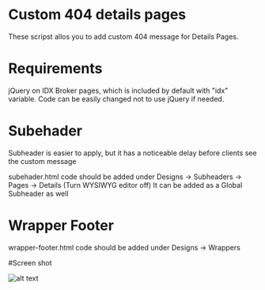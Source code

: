 # Custom 404 details pages

These scripst allos you to add custom 404 message for Details Pages.

# Requirements

jQuery on IDX Broker pages, which is included by default with "idx" variable. Code can be easily changed not to use jQuery if needed.

# Subehader

Subheader is easier to apply, but it has a noticeable delay before clients see the custom message

subehader.html code should be added under Designs -> Subheaders -> Pages -> Details (Turn WYSIWYG editor off)
It can be added as a Global Subheader as well

# Wrapper Footer 

wrapper-footer.html code should be added under Designs -> Wrappers 

#Screen shot

![alt text](https://github.com/jun488/idx-code-snippits/blob/master/sample-images/custom-404-details.png?raw=true "details page custom 404")
